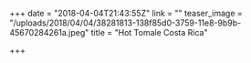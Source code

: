 +++
date = "2018-04-04T21:43:55Z"
link = ""
teaser_image = "/uploads/2018/04/04/38281813-138f85d0-3759-11e8-9b9b-45670284261a.jpeg"
title = "Hot Tomale Costa Rica"

+++
